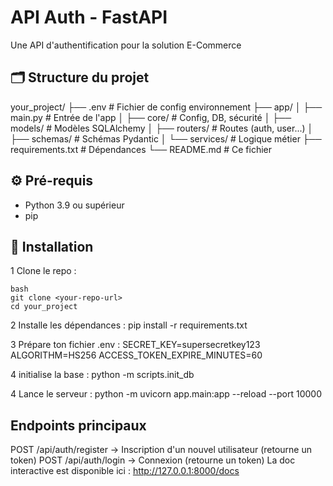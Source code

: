 # API Auth - FastAPI

Une API d'authentification pour la solution E-Commerce

## 🗂 Structure du projet
your_project/
├── .env # Fichier de config environnement
├── app/
│ ├── main.py # Entrée de l'app
│ ├── core/ # Config, DB, sécurité
│ ├── models/ # Modèles SQLAlchemy
│ ├── routers/ # Routes (auth, user...)
│ ├── schemas/ # Schémas Pydantic
│ └── services/ # Logique métier
├── requirements.txt # Dépendances
└── README.md # Ce fichier

## ⚙ Pré-requis
- Python 3.9 ou supérieur
- pip

## 🚀 Installation
1️ Clone le repo :
```
bash
git clone <your-repo-url>
cd your_project
```

2 Installe les dépendances :
pip install -r requirements.txt

3 Prépare ton fichier .env :
SECRET_KEY=supersecretkey123
ALGORITHM=HS256
ACCESS_TOKEN_EXPIRE_MINUTES=60

4 initialise la base : 
python -m scripts.init_db

4 Lance le serveur : 
python -m uvicorn app.main:app --reload --port 10000

## Endpoints principaux
POST /api/auth/register → Inscription d'un nouvel utilisateur (retourne un token)
POST /api/auth/login → Connexion (retourne un token)
La doc interactive est disponible ici : http://127.0.0.1:8000/docs

